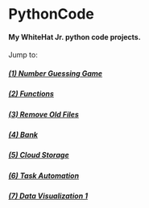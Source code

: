 # PythonCode
#### My WhiteHat Jr. python code projects.

Jump to: 
##### [(1) Number Guessing Game](001-C97-NumberGuessingGame)
##### [(2) Functions](002-C98-Functions)
##### [(3) Remove Old Files](003-C99-RemoveOldFiles)
##### [(4) Bank](004-C100-Bank)
##### [(5) Cloud Storage](005-C101-CloudStorage)
##### [(6) Task Automation](006-C102-TaskAutomation)
##### [(7) Data Visualization 1](007-C103-DataVisualization-1)
